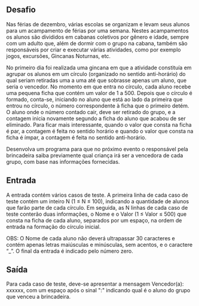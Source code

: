 ## Desafio

Nas férias de dezembro, várias escolas se organizam e levam seus alunos para
um acampamento de férias por uma semana. Nestes acampamentos os alunos são
divididos em cabanas coletivos por gênero e idade, sempre com um adulto que,
além de dormir com o grupo na cabana, também são responsáveis por criar e
executar várias atividades, como por exemplo jogos, excursões, Gincanas
Noturnas, etc.

No primeiro dia foi realizada uma gincana em que a atividade constituía em
agrupar os alunos em um círculo (organizado no sentido anti-horário) do qual
seriam retiradas uma a uma até que sobrasse apenas um aluno, que seria o
vencedor.
No momento em que entra no círculo, cada aluno recebe uma pequena ficha que
contém um valor de 1 a 500. Depois que o círculo é formado, conta-se,
iniciando no aluno que está ao lado da primeira que entrou no círculo, o
número correspondente à ficha que o primeiro detém. O aluno onde o número
contado cair, deve ser retirado do grupo, e a contagem inicia novamente
segundo a ficha do aluno que acabou de ser eliminado. Para ficar mais
interessante, quando o valor que consta na ficha é par, a contagem é feita
no sentido horário e quando o valor que consta na ficha é ímpar, a contagem
é feita no sentido anti-horário.

Desenvolva um programa para que no próximo evento o responsável pela
brincadeira saiba previamente qual criança irá ser a vencedora de cada grupo,
com base nas informações fornecidas.

## Entrada

A entrada contém vários casos de teste. A primeira linha de cada caso de teste
contém um inteiro N (1 ≤ N ≤ 100), indicando a quantidade de alunos que farão
parte de cada círculo. Em seguida, as N linhas de cada caso de teste conterão
duas informações, o Nome e o Valor (1 ≤ Valor ≤ 500) que consta na ficha de
cada aluno, separados por um espaço, na ordem de entrada na formação do círculo
inicial.

OBS: O Nome de cada aluno não deverá ultrapassar 30 caracteres e contém apenas
letras maiúsculas e minúsculas, sem acentos, e o caractere “_”. O final da
entrada é indicado pelo número zero.


## Saída

Para cada caso de teste, deve-se apresentar a mensagem Vencedor(a): xxxxxx,
com um espaço após o sinal ":" indicando qual é o aluno do grupo que venceu
a brincadeira.
